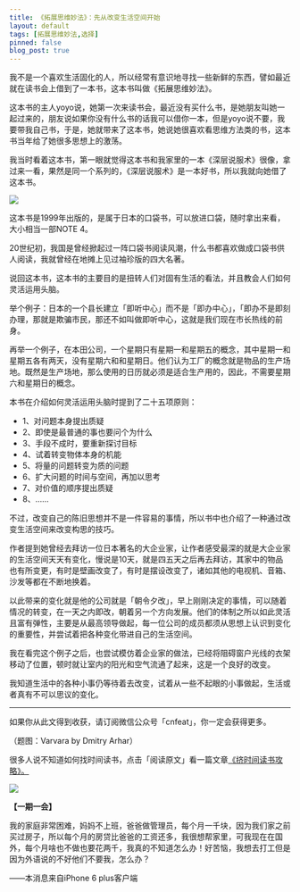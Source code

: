 ```yaml
---
title: 《拓展思维妙法》：先从改变生活空间开始
layout: default
tags: [拓展思维妙法,选择]
pinned: false
blog_post: true
---
```


我不是一个喜欢生活固化的人，所以经常有意识地寻找一些新鲜的东西，譬如最近就在读书会上借到了一本书，这本书叫做《拓展思维妙法》。

这本书的主人yoyo说，她第一次来读书会，最近没有买什么书，是她朋友叫她一起过来的，朋友说如果你没有什么书的话我可以借你一本，但是yoyo说不要，我要带我自己书，于是，她就带来了这本书，她说她很喜欢看思维方法类的书，这本书当年给了她很多思想上的激荡。

我当时看着这本书，第一眼就觉得这本书和我家里的一本《深层说服术》很像，拿过来一看，果然是同一个系列的，《深层说服术》是一本好书，所以我就向她借了这本书。

![](http://cnfeat.qiniudn.com/517171925.jpg)

这本书是1999年出版的，是属于日本的口袋书，可以放进口袋，随时拿出来看，大小相当一部NOTE 4。

20世纪初，我国是曾经掀起过一阵口袋书阅读风潮，什么书都喜欢做成口袋书供人阅读，我就曾经在地摊上见过袖珍版的四大名著。

说回这本书，这本书的主要目的是扭转人们对固有生活的看法，并且教会人们如何灵活运用头脑。

举个例子：日本的一个县长建立「即听中心」而不是「即办中心」，「即办不是即刻办理，那就是欺骗市民，那还不如叫做即听中心，这就是我们现在市长热线的前身。

再举一个例子，在本田公司，一个星期只有星期一和星期五的概念，其中星期一和星期五各有两天，没有星期六和和星期日。他们认为工厂的概念就是物品的生产场地。既然是生产场地，那么使用的日历就必须是适合生产用的，因此，不需要星期六和星期日的概念。

本书在介绍如何灵活运用头脑时提到了二十五项原则：

- 1、对问题本身提出质疑
- 2、即使是最普通的事也要问个为什么
- 3、手段不成时，要重新探讨目标
- 4、试着转变物体本身的机能
- 5、将量的问题转变为质的问题
- 6、扩大问题的时间与空间，再加以思考
- 7、对价值的顺序提出质疑
- 8、……

不过，改变自己的陈旧思想并不是一件容易的事情，所以书中也介绍了一种通过改变生活空间来改变构思的技巧。

作者提到她曾经去拜访一位日本著名的大企业家，让作者感受最深的就是大企业家的生活空间天天有变化，慢说是10天，就是四五天之后再去拜访，其家中的物品也有所变更，有时是壁画改变了，有时是摆设改变了，诸如其他的电视机、音箱、沙发等都在不断地换着。

以此带来的变化就是他的公司就是「朝令夕改」，早上刚刚决定的事情，可以随着情况的转变，在一天之内即改，朝着另一个方向发展。他们的体制之所以如此灵活且富有弹性，主要是从最高领导做起，每一位公司的成员都须从思想上认识到变化的重要性，并尝试着把各种变化带进自己的生活空间。

我在看完这个例子之后，也尝试模仿着企业家的做法，已经将阻碍窗户光线的衣架移动了位置，顿时就让室内的阳光和空气流通了起来，这是一个良好的改变。

我知道生活中的各种小事仍等待着去改变，试着从一些不起眼的小事做起，生活或者真有不可以思议的变化。


----

如果你从此文得到收获，请订阅微信公众号「cnfeat」，你一定会获得更多。

（题图：Varvara by Dmitry Arhar）

很多人说不知道如何找时间读书，点击「阅读原文」看一篇文章[《挤时间读书攻略》。](http://www.douban.com/note/433181523/)

![](http://cnfeat.qiniudn.com/signitrue-2014-09-28.jpg)

**【一期一会】**


我的家庭非常困难，妈妈不上班，爸爸做管理员，每个月一千块，因为我们家之前买过房子，所以每个月的房贷比爸爸的工资还多，我很想帮家里，可我现在在国外，每个月啥也不做也要花两千，我真的不知道怎么办！好苦恼，我想去打工但是因为外语说的不好他们不要我，怎么办？

——本消息来自iPhone 6 plus客户端


